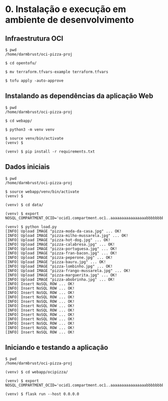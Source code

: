 # 0. Instalação e execução em ambiente de desenvolvimento

## Infraestrutura OCI

```
$ pwd
/home/darmbrust/oci-pizza-proj
```

```
$ cd opentofu/
```

```
$ mv terraform.tfvars-example terraform.tfvars
```

```
$ tofu apply -auto-approve
```

## Instalando as dependências da aplicação Web

```
$ pwd
/home/darmbrust/oci-pizza-proj
```

```
$ cd webapp/
```

```
$ python3 -m venv venv

$ source venv/bin/activate
(venv) $
```

```
(venv) $ pip install -r requirements.txt
```

## Dados iniciais

```
$ pwd
/home/darmbrust/oci-pizza-proj
```

```
$ source webapp/venv/bin/activate
(venv) $
```

```
(venv) $ cd data/
```

```
(venv) $ export NOSQL_COMPARTMENT_OCID='ocid1.compartment.oc1..aaaaaaaaaaaaaaaabbbbbbbbccc'
```

```
(venv) $ python load.py
[INFO] Upload IMAGE "pizza-moda-da-casa.jpg" ... OK!
[INFO] Upload IMAGE "pizza-milho-mussarela.jpg" ... OK!
[INFO] Upload IMAGE "pizza-hot-dog.jpg" ... OK!
[INFO] Upload IMAGE "pizza-calabresa.jpg" ... OK!
[INFO] Upload IMAGE "pizza-portuguesa.jpg" ... OK!
[INFO] Upload IMAGE "pizza-fran-bacon.jpg" ... OK!
[INFO] Upload IMAGE "pizza-peperone.jpg" ... OK!
[INFO] Upload IMAGE "pizza-bauru.jpg" ... OK!
[INFO] Upload IMAGE "pizza-lombinho.jpg" ... OK!
[INFO] Upload IMAGE "pizza-frango-mussarela.jpg" ... OK!
[INFO] Upload IMAGE "pizza-marguerita.jpg" ... OK!
[INFO] Upload IMAGE "pizza-abobrinha.jpg" ... OK!
[INFO] Insert NoSQL ROW ... OK!
[INFO] Insert NoSQL ROW ... OK!
[INFO] Insert NoSQL ROW ... OK!
[INFO] Insert NoSQL ROW ... OK!
[INFO] Insert NoSQL ROW ... OK!
[INFO] Insert NoSQL ROW ... OK!
[INFO] Insert NoSQL ROW ... OK!
[INFO] Insert NoSQL ROW ... OK!
[INFO] Insert NoSQL ROW ... OK!
[INFO] Insert NoSQL ROW ... OK!
[INFO] Insert NoSQL ROW ... OK!
[INFO] Insert NoSQL ROW ... OK!
```

## Iniciando e testando a aplicação

```
$ pwd
/home/darmbrust/oci-pizza-proj
```

```
(venv) $ cd webapp/ocipizza/
```

```
(venv) $ export NOSQL_COMPARTMENT_OCID='ocid1.compartment.oc1..aaaaaaaaaaaaaaaabbbbbbbbccc'
```

```
(venv) $ flask run --host 0.0.0.0
```
